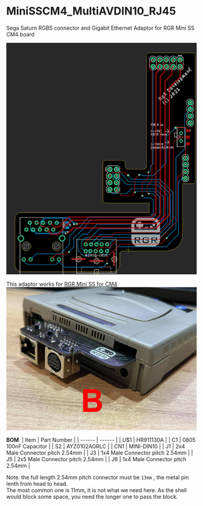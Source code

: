 # MiniSSCM4_MultiAVDIN10_RJ45

Sega Saturn RGBS connector and Gigabit Ethernet Adaptor for RGR Mini SS CM4 board

<img src="https://raw.githubusercontent.com/martinx72/MiniSSCM4_MultiAVDIN10_RJ45/master/doc/BoardPreview.png" width="640">  

This adaptor works for [RGR Mini SS for CM4](https://retrogamerestore.com/store/minisscm4/ "RGR Mini SS for CM4") 
<img src="https://raw.githubusercontent.com/martinx72/MiniSSCM4_MultiAVDIN10_RJ45/master/doc/miniss_adaptor_b.jpg" width="640">  

**BOM**. 
| Item | Part Number |
| ------ | ------ |
| U$1 | HR911130A |
| C1 | 0805 100nF Capacitor |
| S2 | AYZ0102AGRLC |
| CN1 | MINI-DIN10 |
| J1 | 2x4 Male Connector pitch 2.54mm |
| J3 | 1x4 Male Connector pitch 2.54mm |
| J5 | 2x5 Male Connector pitch 2.54mm |
| J6 | 1x4 Male Connector pitch 2.54mm |

Note. the full length 2.54mm pitch connector must be `13mm` , the metal pin lenth from head to head.  
The most common one is 11mm, it is not what we need here. As the shell would block some space, you need the longer one to pass the block.
